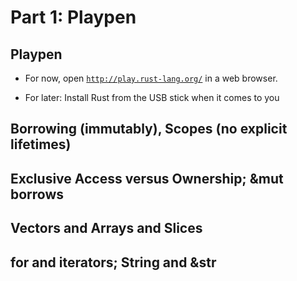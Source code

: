 # Part 1: Playpen

## Playpen

* For now, open [`http://play.rust-lang.org/`] in a web browser.

[`http://play.rust-lang.org/`]: http://play.rust-lang.org/

* For later: Install Rust from the USB stick when it comes to you

## Borrowing (immutably), Scopes (no explicit lifetimes)

## Exclusive Access versus Ownership; &mut borrows

## Vectors and Arrays and Slices

## for and iterators; String and &str
